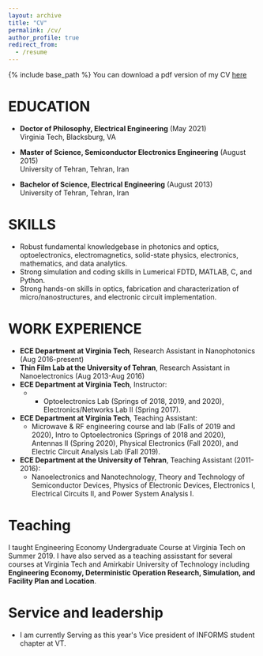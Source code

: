 ```yaml
---
layout: archive
title: "CV"
permalink: /cv/
author_profile: true
redirect_from:
  - /resume
---
```


{% include base_path %}
You can download a pdf version of my CV [here](/files/CV.pdf)

EDUCATION
======
* **Doctor of Philosophy, Electrical Engineering** (May 2021)\
      Virginia Tech, Blacksburg, VA
      
* **Master of Science, Semiconductor Electronics Engineering** (August 2015)\
      University of Tehran, Tehran, Iran
      
* **Bachelor of Science, Electrical Engineering** (August 2013)\
      University of Tehran, Tehran, Iran
      <br/>

SKILLS
======
* Robust fundamental knowledgebase in photonics and optics, optoelectronics, electromagnetics, solid-state physics, electronics, mathematics, and data analytics.
* Strong simulation and coding skills in Lumerical FDTD, MATLAB, C, and Python.
* Strong hands-on skills in optics, fabrication and characterization of micro/nanostructures, and electronic circuit implementation.
  
WORK EXPERIENCE
======
* **ECE Department at Virginia Tech**, Research Assistant in Nanophotonics (Aug 2016-present)
* **Thin Film Lab at the University of Tehran**, Research Assistant in Nanoelectronics (Aug 2013-Aug 2016)
* **ECE Department at Virginia Tech**, Instructor:
  * -	Optoelectronics Lab (Springs of 2018, 2019, and 2020), Electronics/Networks Lab II (Spring 2017).
* **ECE Department at Virginia Tech**, Teaching Assistant:
  * Microwave & RF engineering course and lab (Falls of 2019 and 2020), Intro to Optoelectronics (Springs of 2018 and 2020), Antennas II (Spring 2020), Physical Electronics (Fall 2020), and Electric Circuit Analysis Lab (Fall 2019).
* **ECE Department at the University of Tehran**, Teaching Assistant (2011-2016):
  * Nanoelectronics and Nanotechnology, Theory and Technology of Semiconductor Devices, Physics of Electronic Devices, Electronics I, Electrical Circuits II, and Power System Analysis I.

Teaching
======
I taught Engineering Economy Undergraduate Course at Virginia Tech on Summer 2019. I have also served as a teaching assisstant for several courses at Virginia Tech and Amirkabir University of Technology including **Engineering Economy, Deterministic Operation Research, Simulation, and Facility Plan and Location**.
  
Service and leadership
======
* I am currently Serving as this year's Vice president of INFORMS student chapter at VT. 

